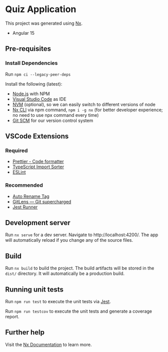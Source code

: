 # Quiz Application

This project was generated using [Nx](https://nx.dev).

- Angular 15

## Pre-requisites

### Install Dependencies

  Run `npm ci --legacy-peer-deps`

Install the following (latest):

- [Node.js](https://nodejs.org/en/download) with NPM
- [Visual Studio Code](https://code.visualstudio.com/download) as IDE
- [NVM](https://github.com/nvm-sh/nvm) (optional), so we can easily switch to different versions of node
- [Nx CLI](https://nx.dev/using-nx/nx-cli) via npm command, `npm i -g nx` (for better developer experience; no need to use npx command every time)
- [Git SCM](https://git-scm.com/downloads) for our version control system

## VSCode Extensions

### Required

- [Prettier - Code formatter](https://marketplace.visualstudio.com/items?itemName=esbenp.prettier-vscode)
- [TypeScript Import Sorter](https://marketplace.visualstudio.com/items?itemName=mike-co.import-sorter)
- [ESLint](https://marketplace.visualstudio.com/items?itemName=dbaeumer.vscode-eslint)

### Recommended

- [Auto Rename Tag](https://marketplace.visualstudio.com/items?itemName=formulahendry.auto-rename-tag)
- [GitLens — Git supercharged](https://marketplace.visualstudio.com/items?itemName=eamodio.gitlens)
- [Jest Runner](https://marketplace.visualstudio.com/items?itemName=firsttris.vscode-jest-runner)

## Development server

Run `nx serve` for a dev server. Navigate to http://localhost:4200/. The app will automatically reload if you change any of the source files.

## Build

Run `nx build` to build the project. The build artifacts will be stored in the `dist/` directory. It will automatically be a production build.

## Running unit tests

Run `npm run test` to execute the unit tests via [Jest](https://jestjs.io).

Run `npm run testcov` to execute the unit tests and generate a coverage report.

## Further help

Visit the [Nx Documentation](https://nx.dev/angular) to learn more.
